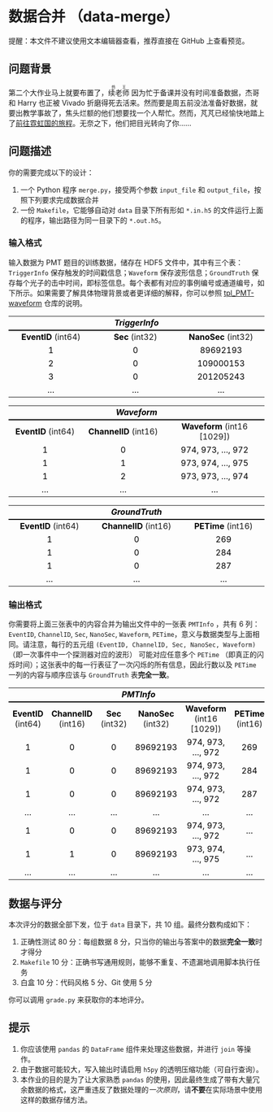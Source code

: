 # 数据合并 （data-merge）

提醒：本文件不建议使用文本编辑器查看，推荐直接在 GitHub 上查看预览。

## 问题背景

第二个大作业马上就要布置了，<ruby>续老师<rt>鸽王</rt></ruby> 因为忙于备课并没有时间准备数据，杰哥和 Harry 也正被 Vivado 折磨得死去活来。然而要是周五前没法准备好数据，就要出教学事故了，焦头烂额的他们想要找一个人帮忙。然而，芃芃已经愉快地踏上了[前往霓虹国的旅程](https://mp.weixin.qq.com/s/wK7jq2TbwO4lEOYz2q1DNQ)。无奈之下，他们把目光转向了你……

## 问题描述

你的需要完成以下的设计：

1. 一个 Python 程序 `merge.py`，接受两个参数 `input_file` 和 `output_file`，按照下列要求完成数据合并
2. 一份 `Makefile`，它能够自动对 `data` 目录下所有形如 `*.in.h5` 的文件运行上面的程序，输出路径为同一目录下的 `*.out.h5`。

### 输入格式

输入数据为 PMT 题目的训练数据，储存在 HDF5 文件中，其中有三个表：`TriggerInfo` 保存触发的时间戳信息；`Waveform` 保存波形信息；`GroundTruth` 保存每个光子的击中时间，即标签信息。每个表都有对应的事例编号或通道编号，如下所示。如果需要了解具体物理背景或者更详细的解释，你可以参照 [tpl_PMT-waveform](https://github.com/physics-data/tpl_PMT-waveform) 仓库的说明。

<div markdown="0" align="center">
    <table cellspacing="0" border="0">
        <colgroup width="180"></colgroup>
        <colgroup width="180"></colgroup>
        <colgroup width="180"></colgroup>
        <tr>
            <td style="border-bottom: 2px solid #000000" colspan="3" align="center" valign="middle"><b><i><font color="#000000">TriggerInfo</font></i></b></td>
        </tr>
        <tr>
            <td align="center" valign="middle"><b><font color="#000000">EventID</font></b> (int64)</td>
            <td align="center" valign="middle"><b><font color="#000000">Sec</font></b> (int32)</td>
            <td align="center" valign="middle"><b><font color="#000000">NanoSec</font></b> (int32)</td>
        </tr>
        <tr>
            <td align="center" valign="middle" sdval="1" sdnum="1033;"><font color="#000000">1</font></td>
            <td align="center" valign="middle"><font color="#000000">0</font></td>
            <td align="center" valign="middle"><font color="#000000">89692193</font></td>
        </tr>
        <tr>
            <td align="center" valign="middle"><font color="#000000">2</font></td>
            <td align="center" valign="middle"><font color="#000000">0</font></td>
            <td align="center" valign="middle"><font color="#000000">109000153</font></td>
        </tr>
        <tr>
            <td align="center" valign="middle"><font color="#000000">3</font></td>
            <td align="center" valign="middle"><font color="#000000">0</font></td>
            <td align="center" valign="middle"><font color="#000000">201205243</font></td>
        </tr>
        <tr>
            <td align="center" valign="middle"><font color="#000000">…</font></td>
            <td align="center" valign="middle"><font color="#000000">…</font></td>
            <td align="center" valign="middle"><font color="#000000">…</font></td>
        </tr>
    </table>
    <table cellspacing="0" border="0">
        <colgroup width="180"></colgroup>
        <colgroup width="200"></colgroup>
        <colgroup width="250"></colgroup>
        <tr>
            <td style="border-bottom: 2px solid #000000" colspan="3" height="19" align="center" valign="middle"><b><i><font color="#000000">Waveform</font></i></b></td>
        </tr>
        <tr>
            <td height="18" align="center" valign="middle"><b><font color="#000000">EventID</font></b> (int64)</td>
            <td align="center" valign="middle"><b><font color="#000000">ChannelID</font></b> (int16)</td>
            <td align="center" valign="middle"><b><font color="#000000">Waveform</font></b> (int16 [1029])</td>
        </tr>
        <tr>
            <td height="18" align="center" valign="middle" sdval="1" sdnum="1033;"><font color="#000000">1</font></td>
            <td align="center" valign="middle" sdval="0" sdnum="1033;"><font color="#000000">0</font></td>
            <td align="center" valign="middle"><font color="#000000">974, 973, …, 972</font></td>
        </tr>
        <tr>
            <td height="18" align="center" valign="middle" sdval="1" sdnum="1033;"><font color="#000000">1</font></td>
            <td align="center" valign="middle" sdval="1" sdnum="1033;"><font color="#000000">1</font></td>
            <td align="center" valign="middle"><font color="#000000">973, 974, …, 975</font></td>
        </tr>
        <tr>
            <td height="18" align="center" valign="middle" sdval="1" sdnum="1033;"><font color="#000000">1</font></td>
            <td align="center" valign="middle" sdval="2" sdnum="1033;"><font color="#000000">2</font></td>
            <td align="center" valign="middle"><font color="#000000">973, 973, …, 974</font></td>
        </tr>
        <tr>
            <td height="18" align="center" valign="middle"><font color="#000000">…</font></td>
            <td align="center" valign="middle"><font color="#000000">…</font></td>
            <td align="center" valign="middle"><font color="#000000">…</font></td>
        </tr>
    </table>
    <table cellspacing="0" border="0">
        <colgroup width="180"></colgroup>
        <colgroup width="200"></colgroup>
        <colgroup width="180"></colgroup>
        <tr>
            <td style="border-bottom: 2px solid #000000" colspan="3" height="19" align="center" valign="middle"><b><i><font color="#000000">GroundTruth</font></i></b></td>
        </tr>
        <tr>
            <td height="18" align="center" valign="middle"><b><font color="#000000">EventID</font></b> (int64)</td>
            <td align="center" valign="middle"><b><font color="#000000">ChannelID</font></b> (int16)</td>
            <td align="center" valign="middle"><b><font color="#000000">PETime</font></b> (int16)</td>
        </tr>
        <tr>
            <td height="18" align="center" valign="middle" sdval="1" sdnum="1033;"><font color="#000000">1</font></td>
            <td align="center" valign="middle" sdval="0" sdnum="1033;"><font color="#000000">0</font></td>
            <td align="center" valign="middle"><font color="#000000">269</font></td>
        </tr>
        <tr>
            <td height="18" align="center" valign="middle" sdval="1" sdnum="1033;"><font color="#000000">1</font></td>
            <td align="center" valign="middle" sdval="1" sdnum="1033;"><font color="#000000">0</font></td>
            <td align="center" valign="middle"><font color="#000000">284</font></td>
        </tr>
        <tr>
            <td height="18" align="center" valign="middle" sdval="1" sdnum="1033;"><font color="#000000">1</font></td>
            <td align="center" valign="middle" sdval="2" sdnum="1033;"><font color="#000000">0</font></td>
            <td align="center" valign="middle"><font color="#000000">287</font></td>
        </tr>
        <tr>
            <td height="18" align="center" valign="middle"><font color="#000000">…</font></td>
            <td align="center" valign="middle"><font color="#000000">…</font></td>
            <td align="center" valign="middle"><font color="#000000">…</font></td>
        </tr>
    </table>
</div>

### 输出格式

你需要将上面三张表中的内容合并为输出文件中的一张表 `PMTInfo` ，共有 6 列：`EventID`, `ChannelID`, `Sec`, `NanoSec`, `Waveform`, `PETime`，意义与数据类型与上面相同。请注意，每行的五元组 `(EventID, ChannelID, Sec, NanoSec, Waveform)` （即一次事件中一个探测器对应的波形） 可能对应任意多个 `PETime` （即真正的闪烁时间）；这张表中的每一行表征了一次闪烁的所有信息，因此行数以及 `PETime` 一列的内容与顺序应该与 `GroundTruth` 表**完全一致**。

<div markdown="0" align="center">
    <table cellspacing="0" border="0">
        <tr>
            <td style="border-bottom: 2px solid #000000" colspan="6" align="center" valign="middle"><b><i><font color="#000000">PMTInfo</font></i></b></td>
        </tr>
        <tr>
            <td align="center" valign="middle"><b><font color="#000000">EventID</font></b> (int64)</td>
            <td align="center" valign="middle"><b><font color="#000000">ChannelID</font></b> (int16)</td>
            <td align="center" valign="middle"><b><font color="#000000">Sec</font></b> (int32)</td>
            <td align="center" valign="middle"><b><font color="#000000">NanoSec</font></b> (int32)</td>
            <td align="center" valign="middle"><b><font color="#000000">Waveform</font></b> (int16 [1029])</td>
            <td align="center" valign="middle"><b><font color="#000000">PETime</font></b> (int16)</td>
        </tr>
        <tr>
            <td align="center" valign="middle" sdval="1" sdnum="1033;"><font color="#000000">1</font></td>
            <td align="center" valign="middle"><font color="#000000">0</font></td>
            <td align="center" valign="middle"><font color="#000000">0</font></td>
            <td align="center" valign="middle"><font color="#000000">89692193</font></td>
            <td align="center" valign="middle"><font color="#000000">974, 973, …, 972</font></td>
            <td align="center" valign="middle"><font color="#000000">269</font></td>
        </tr>
        <tr>
            <td align="center" valign="middle" sdval="1" sdnum="1033;"><font color="#000000">1</font></td>
            <td align="center" valign="middle"><font color="#000000">0</font></td>
            <td align="center" valign="middle"><font color="#000000">0</font></td>
            <td align="center" valign="middle"><font color="#000000">89692193</font></td>
            <td align="center" valign="middle"><font color="#000000">974, 973, …, 972</font></td>
            <td align="center" valign="middle"><font color="#000000">284</font></td>
        </tr>
        <tr>
            <td align="center" valign="middle" sdval="1" sdnum="1033;"><font color="#000000">1</font></td>
            <td align="center" valign="middle"><font color="#000000">0</font></td>
            <td align="center" valign="middle"><font color="#000000">0</font></td>
            <td align="center" valign="middle"><font color="#000000">89692193</font></td>
            <td align="center" valign="middle"><font color="#000000">974, 973, …, 972</font></td>
            <td align="center" valign="middle"><font color="#000000">287</font></td>
        </tr>
        <tr>
            <td align="center" valign="middle"><font color="#000000">…</font></td>
            <td align="center" valign="middle"><font color="#000000">…</font></td>
            <td align="center" valign="middle"><font color="#000000">…</font></td>
            <td align="center" valign="middle"><font color="#000000">…</font></td>
            <td align="center" valign="middle"><font color="#000000">…</font></td>
            <td align="center" valign="middle"><font color="#000000">…</font></td>
        </tr>
        <tr>
            <td align="center" valign="middle" sdval="1" sdnum="1033;"><font color="#000000">1</font></td>
            <td align="center" valign="middle"><font color="#000000">0</font></td>
            <td align="center" valign="middle"><font color="#000000">0</font></td>
            <td align="center" valign="middle"><font color="#000000">89692193</font></td>
            <td align="center" valign="middle"><font color="#000000">974, 973, …, 972</font></td>
            <td align="center" valign="middle"><font color="#000000">…</font></td>
        </tr>
        <tr>
            <td align="center" valign="middle"><font color="#000000">1</font></td>
            <td align="center" valign="middle"><font color="#000000">1</font></td>
            <td align="center" valign="middle"><font color="#000000">0</font></td>
            <td align="center" valign="middle"><font color="#000000">89692193</font></td>
            <td align="center" valign="middle"><font color="#000000">973, 974, …, 975</font></td>
            <td align="center" valign="middle"><font color="#000000">…</font></td>
        </tr>
        <tr>
            <td align="center" valign="middle"><font color="#000000">…</font></td>
            <td align="center" valign="middle"><font color="#000000">…</font></td>
            <td align="center" valign="middle"><font color="#000000">…</font></td>
            <td align="center" valign="middle"><font color="#000000">…</font></td>
            <td align="center" valign="middle"><font color="#000000">…</font></td>
            <td align="center" valign="middle"><font color="#000000">…</font></td>
        </tr>
    </table>
</div>

## 数据与评分

本次评分的数据全部下发，位于 `data` 目录下，共 10 组。最终分数构成如下：

1. 正确性测试 80 分：每组数据 8 分，只当你的输出与答案中的数据**完全一致**时才得分
2. `Makefile` 10 分：正确书写通用规则，能够不重复、不遗漏地调用脚本执行任务
3. 白盒 10 分：代码风格 5 分、Git 使用 5 分

你可以调用 `grade.py` 来获取你的本地评分。

## 提示

1. 你应该使用 `pandas` 的 `DataFrame` 组件来处理这些数据，并进行 `join` 等操作。
2. 由于数据可能较大，写入输出时请启用 `h5py` 的透明压缩功能（可自行查询）。
3. 本作业的目的是为了让大家熟悉 `pandas` 的使用，因此最终生成了带有大量冗余数据的格式，这严重违反了数据处理的*一次原则*，请**不要**在实际场景中使用这样的数据存储方法。

